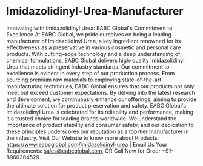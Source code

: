# Imidazolidinyl-Urea-Manufacturer
Innovating with Imidazolidinyl Urea: EABC Global's Commitment to Excellence
At EABC Global, we pride ourselves on being a leading manufacturer of Imidazolidinyl Urea, a key ingredient renowned for its effectiveness as a preservative in various cosmetic and personal care products. With cutting-edge technology and a deep understanding of chemical formulations, EABC Global delivers high-quality Imidazolidinyl Urea that meets stringent industry standards.
Our commitment to excellence is evident in every step of our production process. From sourcing premium raw materials to employing state-of-the-art manufacturing techniques, EABC Global ensures that our products not only meet but exceed customer expectations. By delving into the latest research and development, we continuously enhance our offerings, aiming to provide the ultimate solution for product preservation and safety.
EABC Global's Imidazolidinyl Urea is celebrated for its reliability and performance, making it a trusted choice for leading brands worldwide. We understand the importance of product stability and consumer safety, and our dedication to these principles underscores our reputation as a top-tier manufacturer in the industry.
Visit Our Website to know more about Products: https://www.eabcglobal.com/imidazolidinyl-urea | Email Us Your Requirements: sales@eabcglobal.com, OR Call Now for Order +91-8960304529.

